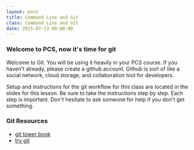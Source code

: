 ```yaml
---
layout: post
title: Command Line and Git
class: Command Line and Git
date: 2015-07-13 00:00:00
---
```

### Welcome to PCS, now it's time for git

Welcome to Git. You will be using it heavily in your PCS course. If you haven't already, please create a github account. Github is sort of like a social network, cloud storage, and collaboration tool for developers. 

Setup and instructions for the git workflow for this class are located in the slides for this lesson. Be sure to take the instructions step by step. Each step is important. Don't hesitate to ask someone for help if you don't get something.

### Git Resources

- [git tower book](http://www.git-tower.com/learn/ebook/command-line/introduction)
- [try git](https://try.github.io/levels/1/challenges/1)